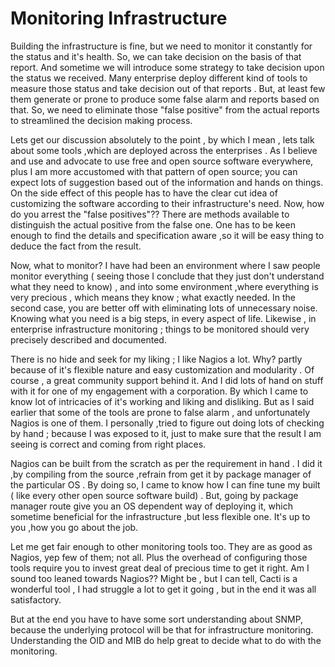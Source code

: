 # Monitoring Infrastructure
Building the infrastructure is fine, but we need to monitor it constantly for the status and it's health. So, we can take decision on the basis of that report. And sometime we will introduce some strategy to take decision upon the status we received. Many enterprise deploy different kind of tools to measure those status and take decision out of that reports . But, at least few them generate or prone to produce some false alarm and reports based on that. So, we need to eliminate those "false positive" from the actual reports to streamlined the decision making process.

Lets get our discussion absolutely to the point , by which I mean , lets talk about some tools ,which are deployed across the enterprises . As I believe and use and advocate to use free and open source software everywhere, plus I am more accustomed with that pattern of open source; you can expect lots of suggestion based out of the information and hands on things. On the side effect of this people has to have the clear cut idea of customizing the software according to their infrastructure's need. Now, how do you arrest the "false positives"?? There are methods available to distinguish the actual positive from the false one. One has to be keen enough to find the details and specification aware ,so it will be easy thing to deduce the fact from the result. 

Now, what to monitor? I have had been an environment where I saw people monitor everything ( seeing those I conclude that they just don't understand what they need to know) , and into some environment ,where everything is very precious , which means they know ; what exactly needed. In the second case, you are better off with eliminating lots of unnecessary noise. Knowing what you need is a big steps, in every aspect of life. Likewise , in enterprise infrastructure monitoring ; things to be monitored should very precisely described and documented.

There is no hide and seek for my liking ; I like Nagios a lot. Why? partly because of it's flexible nature and easy customization and modularity . Of course , a great community support behind it. And I did lots of hand on stuff with it for one of my engagement with a corporation. By which I came to know lot of intricacies of it's working and liking and disliking. But as I said earlier that some of the tools are prone to false alarm , and unfortunately Nagios is one of them. I personally ,tried to figure out doing lots of checking by hand ; because I was exposed to it, just to make sure that the result I am seeing is correct and coming from right places.

Nagios can be built from the scratch as per the requirement in hand . I did it ,by compiling from the source ,refrain from get it by package manager of the particular OS . By doing so,  I came to know how I can fine tune my built ( like every other open source software build) . But, going by package manager route give you an OS dependent way of deploying it, which sometime beneficial for the infrastructure ,but less flexible one. It's up to you ,how you go about the job.

Let me get fair enough to other monitoring tools too. They are as good as Nagios, yep few of them; not all. Plus the overhead of configuring those tools require you to invest great deal of precious time to get it right. Am I sound too leaned towards Nagios?? Might be , but I can tell, Cacti is a wonderful tool , I had struggle a lot to get it going , but in the end it was all satisfactory. 

But at the end you have to have some sort understanding about SNMP, because the underlying protocol will be that for infrastructure monitoring. Understanding the OID and MIB do help great to decide what to do with the monitoring. 


